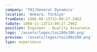 ```yaml
---
company: 'TAI/General Dynamics'
location: 'Ankara, Türkiye'
fromDate: 1986-09-13T13:09:27.296Z
toDate: 1988-11-13T13:09:27.296Z
position: Engineer - Quality Assurance
logo: '/assets/logos/tai180x100.png'
preview: '/assets/logos/tai180x100.png'
type: experience
---
```

